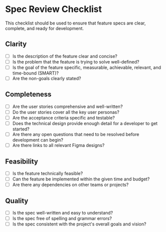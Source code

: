 # Spec Review Checklist

This checklist should be used to ensure that feature specs are clear, complete, and ready for development.

## Clarity
- [ ] Is the description of the feature clear and concise?
- [ ] Is the problem that the feature is trying to solve well-defined?
- [ ] Is the goal of the feature specific, measurable, achievable, relevant, and time-bound (SMART)?
- [ ] Are the non-goals clearly stated?

## Completeness
- [ ] Are the user stories comprehensive and well-written?
- [ ] Do the user stories cover all the key user personas?
- [ ] Are the acceptance criteria specific and testable?
- [ ] Does the technical design provide enough detail for a developer to get started?
- [ ] Are there any open questions that need to be resolved before development can begin?
- [ ] Are there links to all relevant Figma designs?

## Feasibility
- [ ] Is the feature technically feasible?
- [ ] Can the feature be implemented within the given time and budget?
- [ ] Are there any dependencies on other teams or projects?

## Quality
- [ ] Is the spec well-written and easy to understand?
- [ ] Is the spec free of spelling and grammar errors?
- [ ] Is the spec consistent with the project's overall goals and vision?
